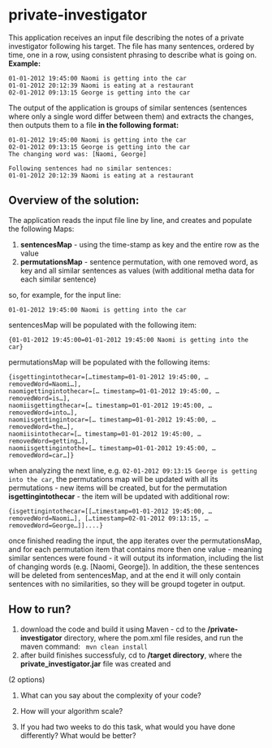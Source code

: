 # private-investigator

This application receives an input file describing the notes of a private investigator following his target.
The file has many sentences, ordered by time, one in a row, using consistent phrasing to describe what is going on.
<br>**Example:**
```
01-01-2012 19:45:00 Naomi is getting into the car
01-01-2012 20:12:39 Naomi is eating at a restaurant
02-01-2012 09:13:15 George is getting into the car
```
The output of the application is groups of similar sentences (sentences where only a single word differ between them) and extracts the changes, then outputs them to a file **in the following format:** 
```
01-01-2012 19:45:00 Naomi is getting into the car
02-01-2012 09:13:15 George is getting into the car
The changing word was: [Naomi, George]

Following sentences had no similar sentences:
01-01-2012 20:12:39 Naomi is eating at a restaurant
```

## Overview of the solution: 

The application reads the input file line by line, and creates and populate the following Maps: 
1. **sentencesMap** - using the time-stamp as key and the entire row as the value
2. **permutationsMap** - sentence permutation, with one removed word, as key and all similar sentences as values (with additional metha data for each similar sentence)

so, for example, for the input line: 
```
01-01-2012 19:45:00 Naomi is getting into the car
```
sentencesMap will be populated with the following item: 
```
{01-01-2012 19:45:00=01-01-2012 19:45:00 Naomi is getting into the car}
```
permutationsMap will be populated with the following items:
```
{isgettingintothecar=[…timestamp=01-01-2012 19:45:00, … removedWord=Naomi…], 
naomigettingintothecar=[… timestamp=01-01-2012 19:45:00, …  removedWord=is…], 
naomiisgettingthecar=[… timestamp=01-01-2012 19:45:00, … removedWord=into…], 
naomiisgettingintocar=[… timestamp=01-01-2012 19:45:00, … removedWord=the…], 
naomiisintothecar=[… timestamp=01-01-2012 19:45:00, … removedWord=getting…], 
naomiisgettingintothe=[… timestamp=01-01-2012 19:45:00, … removedWord=car…]}
```

when analyzing the next line, e.g. ```02-01-2012 09:13:15 George is getting into the car```, the permutations map will be updated with all its permutations - new items will be created, but for the permutation  **isgettingintothecar** - the item will be updated with additional row:
```
{isgettingintothecar=[[…timestamp=01-01-2012 19:45:00, … removedWord=Naomi…], […timestamp=02-01-2012 09:13:15, … removedWord=George…]]....}
```

once finished reading the input, the app iterates over the permutationsMap, and for each permutation item that contains more then one value - meaning similar sentences were found - it will output its information, including the list of changing words (e.g. [Naomi, George]). In addition, the these sentences will be deleted from sentencesMap, and at the end it will only contain sentences with no similarities, so they will be groupd togeter in output.

## How to run?

1. download the code and build it using Maven - cd to the **/private-investigator** directory, where the pom.xml file resides, and run the maven command:
```  mvn clean install ```
2. after build finishes successfuly, cd to **/target directory**, where the **private_investigator.jar** file was created and 


(2 options)


1. What can you say about the complexity of your code? 


2. How will your algorithm scale?


3. If you had two weeks to do this task, what would you have done differently? What would be better?


